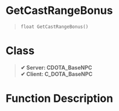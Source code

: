 # GetCastRangeBonus
> `float GetCastRangeBonus()`
# Class
> __✔ Server: CDOTA_BaseNPC__  
> __✔ Client: C_DOTA_BaseNPC__  
# Function Description

